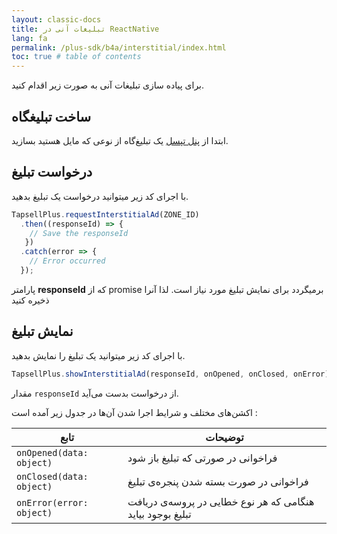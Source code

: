 ```yaml
---
layout: classic-docs
title: تبلیغات آنی در ReactNative
lang: fa
permalink: /plus-sdk/b4a/interstitial/index.html
toc: true # table of contents
---
```


برای پیاده سازی تبلیغات آنی به صورت زیر اقدام کنید.


## ساخت تبلیغگاه
ابتدا از [پنل تپسل](https://dashboard.tapsell.ir/) یک تبلیغ‌گاه از نوعی که مایل هستید بسازید.


## درخواست تبلیغ
با اجرای کد زیر میتوانید درخواست یک تبلیغ بدهید.

```javascript
TapsellPlus.requestInterstitialAd(ZONE_ID)
  .then((responseId) => {
    // Save the responseId
   })
  .catch(error => {
    // Error occurred
  });
```

پارامتر
**responseId**
که از promise برمیگردد برای نمایش تبلیغ مورد نیاز است. لذا آنرا ذخیره کنید


## نمایش تبلیغ
با اجرای کد زیر میتوانید یک تبلیغ را نمایش بدهید.

```javascript
TapsellPlus.showInterstitialAd(responseId, onOpened, onClosed, onError);
```

مقدار
`responseId`
از درخواست بدست می‌آید.

اکشن‌های مختلف و شرایط اجرا شدن آن‌ها در جدول زیر آمده است :

| تابع | توضیحات |
| - | - |
| `onOpened(data: object)` | فراخوانی در صورتی که تبلیغ باز شود |
| `onClosed(data: object)` | فراخوانی در صورت بسته شدن پنجره‌ی تبلیغ |
| `onError(error: object)` | هنگامی که هر نوع خطایی در پروسه‌ی دریافت تبلیغ بوجود بیاید |